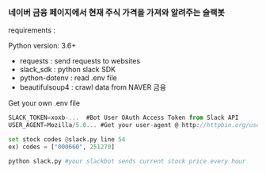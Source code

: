 <h3>네이버 금융 페이지에서 현재 주식 가격을 가져와 알려주는 슬랙봇</h3>

requirements :

Python version: 3.6+

- requests : send requests to websites
- slack_sdk : python slack SDK
- python-dotenv : read .env file
- beautifulsoup4 : crawl data from NAVER 금융

Get your own .env file

```jsx
SLACK_TOKEN=xoxb-...  #Bot User OAuth Access Token from Slack API
USER_AGENT=Mozilla/5.0... #Get your user-agent @ http://httpbin.org/user-agent
```

```python
set stock codes @slack.py line 54
ex) codes = ["000660", 251270]

python slack.py #your slackbot sends current stock price every hour
```
